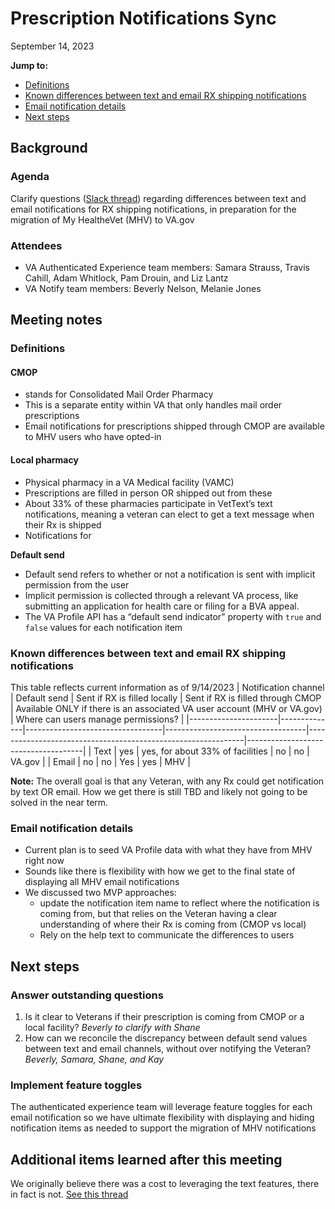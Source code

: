 # Prescription Notifications Sync
September 14, 2023

**Jump to:**
- [Definitions](https://github.com/department-of-veterans-affairs/va.gov-team/blob/master/products/identity-personalization/profile/notification-preferences/mhv-notification-preferences-migration/meeting-notes/2023-09-14-rx-notification-sync.md#definitions)
- [Known differences between text and email RX shipping notifications](https://github.com/department-of-veterans-affairs/va.gov-team/blob/master/products/identity-personalization/profile/notification-preferences/mhv-notification-preferences-migration/meeting-notes/2023-09-14-rx-notification-sync.md#known-differences-between-text-and-email-rx-shipping-notifications)
- [Email notification details](https://github.com/department-of-veterans-affairs/va.gov-team/blob/master/products/identity-personalization/profile/notification-preferences/mhv-notification-preferences-migration/meeting-notes/2023-09-14-rx-notification-sync.md#email-notification-details)
- [Next steps](https://github.com/department-of-veterans-affairs/va.gov-team/blob/master/products/identity-personalization/profile/notification-preferences/mhv-notification-preferences-migration/meeting-notes/2023-09-14-rx-notification-sync.md#next-steps)

## Background
### Agenda
Clarify questions ([Slack thread](https://dsva.slack.com/archives/C909ZG2BB/p1693921206330489)) regarding differences between text and email notifications for RX shipping notifications, in preparation for the migration of My HealtheVet (MHV) to VA.gov
### Attendees
- VA Authenticated Experience team members: Samara Strauss, Travis Cahill, Adam Whitlock, Pam Drouin, and Liz Lantz
- VA Notify team members: Beverly Nelson, Melanie Jones


## Meeting notes

### Definitions
#### CMOP  
- stands for Consolidated Mail Order Pharmacy
- This is a separate entity within VA that only handles mail order prescriptions
- Email notifications for prescriptions shipped through CMOP are available to MHV users who have opted-in

#### Local pharmacy
- Physical pharmacy in a VA Medical facility (VAMC)
- Prescriptions are filled in person OR shipped out from these
- About 33% of these pharmacies participate in VetText’s text notifications, meaning a veteran can elect to get a text message when their Rx is shipped
- Notifications for

**Default send**
- Default send refers to whether or not a notification is sent with implicit permission from the user
- Implicit permission is collected through a relevant VA process, like submitting an application for health care or filing for a BVA appeal.
- The VA Profile API has a “default send indicator” property with `true` and `false` values for each notification item

### Known differences between text and email RX shipping notifications
This table reflects current information as of 9/14/2023
| Notification channel | Default send | Sent if RX is filled locally     | Sent if RX is filled through CMOP | Available ONLY if there is an associated VA user account (MHV or VA.gov) | Where can users manage permissions? |
|----------------------|--------------|----------------------------------|-----------------------------------|--------------------------------------------------------------|-------------------------------------|
| Text                 | yes          | yes, for about 33% of facilities | no                                | no                                                           | VA.gov                              |
| Email                | no           | no                               | Yes                               | yes                                                          | MHV                                 |

**Note:** The overall goal is that any Veteran, with any Rx could get notification by text OR email.  How we get there is still TBD and likely not going to be solved in the near term.

### Email notification details
- Current plan is to seed VA Profile data with what they have from MHV right now
- Sounds like there is flexibility with how we get to the final state of displaying all MHV email notifications
- We discussed two MVP approaches: 
  - update the notification item name to reflect where the notification is coming from, but that relies on the Veteran having a clear understanding of where their Rx is coming from (CMOP vs local)
  - Rely on the help text to communicate the differences to users

## Next steps
### Answer outstanding questions
1. Is it clear to Veterans if their prescription is coming from CMOP or a local facility? *Beverly to clarify with Shane*
2. How can we reconcile the discrepancy between default send values between text and email channels, without over notifying the Veteran? *Beverly, Samara, Shane, and Kay*

### Implement feature toggles
The authenticated experience team will leverage feature toggles for each email notification so we have ultimate flexibility with displaying and hiding notification items as needed to support the migration of MHV notifications


## Additional items learned after this meeting 
We originally believe there was a cost to leveraging the text features, there in fact is not. [See this thread
](https://dsva.slack.com/archives/C010R6AUPHT/p1718202532112719?thread_ts=1716464232.905489&cid=C010R6AUPHT)
